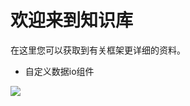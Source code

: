 # 欢迎来到知识库
  在这里您可以获取到有关框架更详细的资料。
- 自定义数据io组件
<a href="https://github.com/BeardedManZhao/dataTear/blob/main/KnowledgeDocument/Customized%20data%20io%20components-Chinese.md">
 <img src = "https://user-images.githubusercontent.com/113756063/193392540-8eb1a5d1-6e24-46af-9292-7de9c2d190ae.png"/>
</a>

[//]: # (- Data Tear 算法库)

[//]: # (<a href="调用算法库卡片的文档uri">)

[//]: # ( <img src = "调用算法库卡片的uri"/>)

[//]: # (</a>)
